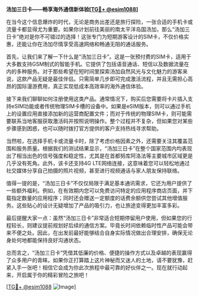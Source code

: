**汤加三日卡——畅享海外通信新体验[[TG💪+ @esim1088](https://t.me/s/esim1088)]**

在当今这个信息爆炸的时代，无论是商务出差还是旅行探险，一张合适的手机卡或流量卡都显得尤为重要。如果你计划前往美丽的南太平洋岛国汤加，那么“汤加三日卡”绝对是你不可错过的选择！这张专门为短期游客设计的SIM卡，不仅价格实惠，还能让你在汤加尽情享受高速网络和畅通无阻的通话服务。

首先，让我们来了解一下什么是“汤加三日卡”。这是一张预付费的SIM卡，适用于大多数支持GSM制式的智能手机。它提供了包括语音通话、短信以及数据流量在内的多种服务。对于那些希望在短时间里探索汤加自然风光与文化魅力的游客来说，这款产品无疑是最佳伴侣。只需简单几步即可完成激活流程，并且无需担心高昂的国际漫游费用，真正实现低成本高效率的海外通信体验。

接下来我们聊聊如何注册使用这类产品。通常情况下，购买后您需要将卡片插入支持eSIM功能或者传统物理SIM卡槽的设备中。如果是eSIM版本，则可以通过手机上的设置应用直接添加新的运营商配置文件；而对于传统的物理SIM卡，则可能需要联系当地客服获取激活码并按照说明操作。整个过程并不复杂，但如果您对某些步骤感到困惑，也可以随时拨打官方提供的客户支持热线寻求帮助。

当然啦，在选择手机卡或流量卡时，除了考虑价格因素之外，还需要关注其覆盖范围和服务质量。根据我们的测试结果显示，“汤加三日卡”在整个国家范围内均表现出了相当出色的信号强度和稳定性，尤其是在首都努库阿洛法等主要城市区域更是几乎没有死角。此外，该卡还支持4G LTE网络连接，这意味着您可以轻松地通过社交媒体分享自己拍摄的照片视频，甚至进行视频通话与家人朋友保持联络。

值得一提的是，“汤加三日卡”不仅仅局限于满足基本通讯需求，它还为用户提供了一些额外福利。例如，在有效期内您可以免费访问特定的应用程序商店页面，并下载指定数量的应用程序；同时还会赠送一定额度的话费余额供您尝试其他增值服务。这些贴心的设计无疑增加了产品的吸引力，也让旅途变得更加丰富多彩。

最后提醒大家一点：虽然“汤加三日卡”非常适合短期停留用户使用，但如果您的行程较长，则建议提前规划好后续的通信方案。毕竟长时间依赖临时性产品可能会带来不便之处。因此，在出发前最好能够结合自身实际情况做出合理安排，确保无论身处何地都能保持良好沟通状态。

总而言之，“汤加三日卡”凭借其低廉的价格、便捷的操作方式以及卓越的表现赢得了众多用户的青睐。如果你正打算踏上这片神秘而又迷人的土地，请不要犹豫，赶紧入手一张吧！相信它会成为你此次旅程中最可靠的好伙伴之一。现在就行动起来，开启属于你的精彩冒险之旅吧！

[[TG💪+ @esim1088](https://t.me/s/esim1088) ![Image](https://i.postimg.cc/4NQfJmqS/Snipaste-2025-05-13-00-14-12.png)]